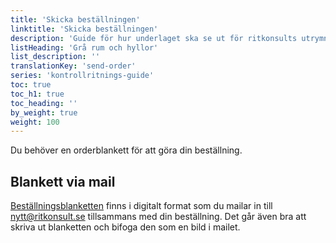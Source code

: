 ```yaml
---
title: 'Skicka beställningen'
linktitle: 'Skicka beställningen'
description: 'Guide för hur underlaget ska se ut för ritkonsults utrymningsplan'
listHeading: 'Grå rum och hyllor'
list_description: ''
translationKey: 'send-order'
series: 'kontrollritnings-guide'
toc: true
toc_h1: true
toc_heading: ''
by_weight: true
weight: 100
---
```


Du behöver en orderblankett för att göra din beställning.

## Blankett via mail
[Beställningsblanketten](/blanketter#kontrollritning) finns i digitalt format som du mailar in till nytt@ritkonsult.se tillsammans med din beställning. Det går även bra att skriva ut blanketten och bifoga den som en bild i mailet.